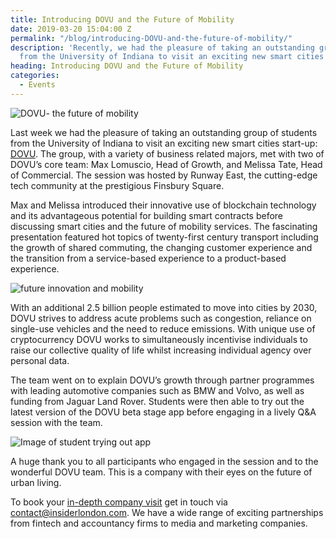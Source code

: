 ```yaml
---
title: Introducing DOVU and the Future of Mobility
date: 2019-03-20 15:04:00 Z
permalink: "/blog/introducing-DOVU-and-the-future-of-mobility/"
description: 'Recently, we had the pleasure of taking an outstanding group of students
  from the University of Indiana to visit an exciting new smart cities start-up: Dovu. '
heading: Introducing DOVU and the Future of Mobility
categories:
  - Events
---
```


![DOVU- the future of mobility](/uploads/DSC02301-DOVU.jpg)



Last week we had the pleasure of taking an outstanding group of students from the University of Indiana to visit an exciting new smart cities start-up: [DOVU](https://dovu.io/). The group, with a variety of business related majors, met with two of DOVU’s core team: Max Lomuscio, Head of Growth, and Melissa Tate, Head of Commercial. The session was hosted by Runway East, the cutting-edge tech community at the prestigious Finsbury Square.



Max and Melissa introduced their innovative use of blockchain technology and its advantageous potential for building smart contracts before discussing smart cities and the future of mobility services. The fascinating presentation featured hot topics of twenty-first century transport including the growth of shared commuting, the changing customer experience and the transition from a service-based experience to a product-based experience.  



![future innovation and mobility](/uploads/DSC02302-DOVU.jpg)



With an additional 2.5 billion people estimated to move into cities by 2030, DOVU strives to address acute problems such as congestion, reliance on single-use vehicles and the need to reduce emissions. With unique use of cryptocurrency DOVU works to simultaneously incentivise individuals to raise our collective quality of life whilst increasing individual agency over personal data.



The team went on to explain DOVU’s growth through partner programmes with leading automotive companies such as BMW and Volvo, as well as funding from Jaguar Land Rover. Students were then able to try out the latest version of the DOVU beta stage app before engaging in a lively Q&A session with the team.  



![Image of student trying out app](/uploads/DSC02313-DOVU.jpg)





A huge thank you to all participants who engaged in the session and to the wonderful DOVU team. This is a company with their eyes on the future of urban living.  



To book your [in-depth company visit](https://www.insiderlondon.com/london/company-visits/) get in touch via [contact@insiderlondon.com](mailto:contact@insiderlondon.com). We have a wide range of exciting partnerships from fintech and accountancy firms to media and marketing companies.  
